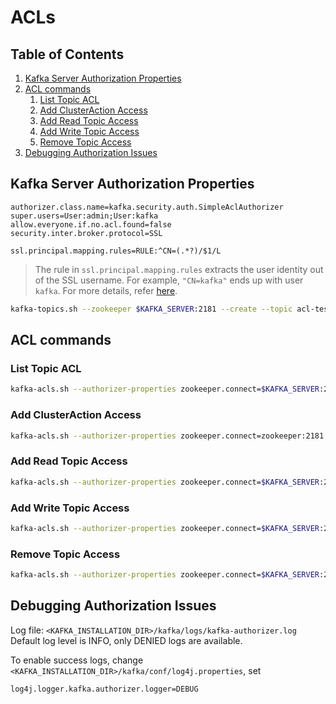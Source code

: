 # ACLs

## Table of Contents
1. [Kafka Server Authorization Properties](#kafka-server-authorization-properties)
2. [ACL commands](#acl-commands)
    1. [List Topic ACL](#list-topic-acl)
    2. [Add ClusterAction Access](#add-clusteraction-access)
    3. [Add Read Topic Access](#add-read-topic-access)
    4. [Add Write Topic Access](#add-write-topic-access)
    5. [Remove Topic Access](#remove-topic-access)
3. [Debugging Authorization Issues](#debugging-authorization-issues)

## Kafka Server Authorization Properties

```properties
authorizer.class.name=kafka.security.auth.SimpleAclAuthorizer
super.users=User:admin;User:kafka
allow.everyone.if.no.acl.found=false
security.inter.broker.protocol=SSL

ssl.principal.mapping.rules=RULE:^CN=(.*?)/$1/L
```

> The rule in `ssl.principal.mapping.rules` extracts the user identity out of the SSL username. For example, `"CN=kafka"` ends up with user `kafka`. For more details, refer [here](https://kafka.apache.org/documentation/#security_authz_ssl).

```bash
kafka-topics.sh --zookeeper $KAFKA_SERVER:2181 --create --topic acl-test --replication-factor 1 --partitions 1
```


## ACL commands
### List Topic ACL
```bash
kafka-acls.sh --authorizer-properties zookeeper.connect=$KAFKA_SERVER:2181 --list --topic acl-test
```

### Add ClusterAction Access
```bash
kafka-acls.sh --authorizer-properties zookeeper.connect=zookeeper:2181 --add --allow-principal "User:admin" --cluster --operation ClusterAction
```

### Add Read Topic Access
```bash
kafka-acls.sh --authorizer-properties zookeeper.connect=$KAFKA_SERVER:2181 add --allow-principal "User:reader" --allow-principal "User:writer" --operation Read --group=* --topic acl-test
```

### Add Write Topic Access
```bash
kafka-acls.sh --authorizer-properties zookeeper.connect=$KAFKA_SERVER:2181 --add --allow-principal "User:writer" --operation Write --topic acl-test
```

### Remove Topic Access 
```bash
kafka-acls.sh --authorizer-properties zookeeper.connect=$KAFKA_SERVER:2181 --remove --allow-principal "User:reader" --operation Read --topic acl-test
```

## Debugging Authorization Issues

Log file:  `<KAFKA_INSTALLATION_DIR>/kafka/logs/kafka-authorizer.log`
Default log level is INFO, only DENIED logs are available.

To enable success logs, change `<KAFKA_INSTALLATION_DIR>/kafka/conf/log4j.properties`, set
```properties
log4j.logger.kafka.authorizer.logger=DEBUG
```



